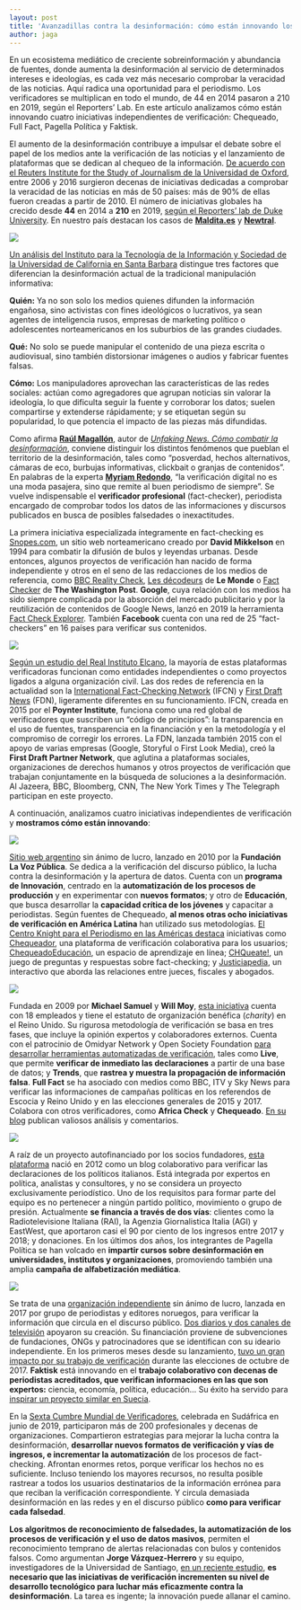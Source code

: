 ```yaml
---
layout: post
title: 'Avanzadillas contra la desinformación: cómo están innovando los verificadores'
author: jaga
---
```

En un ecosistema mediático de creciente sobreinformación y abundancia de fuentes, donde aumenta la desinformación al servicio de determinados intereses e ideologías, es cada vez más necesario comprobar la veracidad de las noticias. Aquí radica una oportunidad para el periodismo. Los verificadores se multiplican en todo el mundo, de 44 en 2014 pasaron a 210 en 2019, según el Reporters’ Lab. En este artículo analizamos cómo están innovando cuatro iniciativas independientes de verificación: Chequeado, Full Fact, Pagella Política y Faktisk. 

El aumento de la desinformación contribuye a impulsar el debate sobre el papel de los medios ante la verificación de las noticias y el lanzamiento de plataformas que se dedican al chequeo de la información. [De acuerdo con el Reuters Institute for the Study of Journalism de la Universidad de Oxford](https://reutersinstitute.politics.ox.ac.uk/our-research/rise-fact-checking-sites-europe),  entre 2006 y 2016 surgieron decenas de iniciativas dedicadas a comprobar la veracidad de las noticias en más de 50 países: más de 90% de ellas fueron creadas a partir de 2010. El número de iniciativas globales ha crecido desde **44** en 2014 a **210** en 2019, [según el Reporters’ lab de Duke University](https://reporterslab.org/category/fact-checking/#article-2551). En nuestro país destacan los casos de [**Maldita.es**](https://maldita.es/) y [**Newtral**](https://www.newtral.es/).

![](/images/shots/verificadores-1.jpg)

[Un análisis del Instituto para la Tecnología de la Información y Sociedad de la Universidad de California en Santa Barbara](https://www.cits.ucsb.edu/fake-news/brief-history) distingue tres factores que diferencian la desinformación actual de la tradicional manipulación informativa:

**Quién:** Ya no son solo los medios quienes difunden la información engañosa, sino activistas con fines ideológicos o lucrativos, ya sean agentes de inteligencia rusos, empresas de marketing político o adolescentes norteamericanos en los suburbios de las grandes ciudades.

**Qué:** No solo se puede manipular el contenido de una pieza escrita o audiovisual, sino también distorsionar imágenes o audios y fabricar fuentes falsas.

**Cómo:** Los manipuladores aprovechan las características de las redes sociales: actúan como agregadores que agrupan noticias sin valorar la ideología, lo que dificulta seguir la fuente y corroborar los datos; suelen compartirse y extenderse rápidamente; y se etiquetan según su popularidad, lo que potencia el impacto de las piezas más difundidas.

Como afirma [**Raúl Magallón**](https://twitter.com/raulmagallon), autor de [_Unfaking News. Cómo combatir la desinformación_](https://www.researchgate.net/publication/331993487_UnfakingNews_Como_combatir_la_desinformacion), conviene distinguir los distintos fenómenos que pueblan el territorio de la desinformación, tales como “posverdad, hechos alternativos, cámaras de eco, burbujas informativas, clickbait o granjas de contenidos”. En palabras de la experta [**Myriam Redondo**](http://www.globograma.es/), “la verificación digital no es una moda pasajera, sino que remite al buen periodismo de siempre”. Se vuelve indispensable el **verificador profesional** (fact-checker), periodista encargado de comprobar todos los datos de las informaciones y discursos publicados en busca de posibles falsedades o inexactitudes.

La primera iniciativa especializada íntegramente en fact-checking es [Snopes.com](https://www.snopes.com/), un sitio web norteamericano creado por **David Mikkelson** en 1994 para combatir la difusión de bulos y leyendas urbanas. Desde entonces, algunos proyectos de verificación han nacido de forma independiente y otros en el seno de las redacciones de los medios de referencia, como [BBC Reality Check](https://www.bbc.com/news/reality_check), [Les décodeurs](https://www.lemonde.fr/les-decodeurs/) de **Le Monde** o [Fact Checker](https://www.washingtonpost.com/news/fact-checker/) de **The Washington Post**. **Google**, cuya relación con los medios ha sido siempre complicada por la absorción del mercado publicitario y por la reutilización de contenidos de Google News, lanzó en 2019 la herramienta [Fact Check Explorer](https://toolbox.google.com/factcheck/explorer). También **Facebook** cuenta con una red de 25 “fact-checkers” en 16 países para verificar sus contenidos.

![](/images/shots/verificadores-2.jpg)

[Según un estudio del Real Instituto Elcano](http://www.realinstitutoelcano.org/wps/wcm/connect/fc1e5338-b663-4254-943e-15b1d154e62e/DT8-2019-Badillo-sociedad-de-desinformacion-propaganda-fake-news-y-nueva-geopolitica-de-informacion.pdf?MOD=AJPERES&CACHEID=fc1e5338-b663-4254-943e-15b1d154e62e), la mayoría de estas plataformas verificadoras funcionan como entidades independientes o como proyectos ligados a alguna organización civil. Las dos redes de referencia en la actualidad son la [International Fact-Checking Network](https://www.poynter.org/ifcn/) (IFCN) y [First Draft News](https://firstdraftnews.org/) (FDN), ligeramente diferentes en su funcionamiento. IFCN, creada en 2015 por el **Poynter Institute**, funciona como una red global de verificadores que suscriben un “código de principios”: la transparencia en el uso de fuentes, transparencia en la financiación y en la metodología y el compromiso de corregir los errores. La FDN, lanzada también 2015 con el apoyo de varias empresas (Google, Storyful o First Look Media), creó la **First Draft Partner Network**, que aglutina a plataformas sociales, organizaciones de derechos humanos y otros proyectos de verificación que trabajan conjuntamente en la búsqueda de soluciones a la desinformación. Al Jazeera, BBC, Bloomberg, CNN, The New York Times y The Telegraph participan en este proyecto.

A continuación, analizamos cuatro iniciativas independientes de verificación y **mostramos cómo están innovando**:

![](/images/shots/chequeado.jpg)

[Sitio web argentino](https://chequeado.com/) sin ánimo de lucro, lanzado en 2010 por la **Fundación La Voz Pública**. Se dedica a la verificación del discurso público, la lucha contra la desinformación y la apertura de datos. Cuenta con un **programa de Innovación**, centrado en la **automatización de los procesos de producción** y en experimentar con **nuevos formatos**; y otro de **Educación**, que busca desarrollar la **capacidad crítica de los jóvenes** y capacitar a periodistas. Según fuentes de Chequeado, **al menos otras ocho iniciativas de verificación en América Latina** han utilizado sus metodologías. [El Centro Knight para el Periodismo en las Américas destaca](https://knightcenter.utexas.edu/es/blog/00-18251-la-apuesta-por-el-fact-checking-periodistas-crean-mas-iniciativas-para-verificar-el-di) iniciativas como  [Chequeador](http://chequeado.com/proyectos/chequeador/), una plataforma de verificación colaborativa para los usuarios; [ChequeadoEducación](http://chequeado.com/proyectos/plataforma-de-e-learning-de-chequeado/), un espacio de aprendizaje en línea; [CHQueate!](http://chequeado.com/proyectos/chqqueate/), un juego de preguntas y respuestas sobre fact-checking; y [Justiciapedia](http://chequeado.com/proyectos/justiciapedia/), un interactivo que aborda las relaciones entre jueces, fiscales y abogados.   

![](/images/shots/full-fact.jpg)

Fundada en 2009 por **Michael Samuel** y **Will Moy**, [esta iniciativa](https://fullfact.org/) cuenta con 18 empleados y tiene el estatuto de organización benéfica (_charity_) en el Reino Unido. Su rigurosa metodología de verificación se basa en tres fases, que incluye la opinión expertos y colaboradores externos. Cuenta con el patrocinio de Omidyar Network y Open Society Foundation [para desarrollar herramientas automatizadas de verificación](https://www.journalism.co.uk/news/full-fact-is-developing-two-new-tools-for-automated-fact-checking-/s2/a706611/), tales como **Live**, que permite **verificar de inmediato las declaraciones** a partir de una base de datos; y **Trends**, que **rastrea y muestra la propagación de información falsa**. **Full Fact** se ha asociado con medios como BBC, ITV y Sky News para verificar las informaciones de campañas políticas en los referendos de Escocia y Reino Unido y en las elecciones generales de 2015 y 2017. Colabora con otros verificadores, como **Africa Check** y **Chequeado**. [En su blog](https://fullfact.org/blog/) publican valiosos análisis y comentarios.

![](/images/shots/pagella.jpg)

A raíz de un proyecto autofinanciado por los socios fundadores, [esta plataforma](https://pagellapolitica.it/) nació en 2012 como un blog colaborativo para verificar las declaraciones de los políticos italianos. Está integrada por expertos en política, analistas y consultores, y no se considera un proyecto exclusivamente periodístico. Uno de los requisitos para formar parte del equipo es no pertenecer a ningún partido político, movimiento o grupo de presión. Actualmente **se financia a través de dos vías**: clientes como la Radiotelevisione Italiana (RAI), la Agenzia Giornalistica Italia (AGI) y EastWest, que aportaron casi el 90 por ciento de los ingresos entre 2017 y 2018; y donaciones. En los últimos dos años, los integrantes de Pagella Política se han volcado en **impartir cursos sobre desinformación en universidades, institutos y organizaciones**, promoviendo también una amplia **campaña de alfabetización mediática**.

![](/images/shots/faktisk.png)

Se trata de una [organización independiente](https://www.faktisk.no/) sin ánimo de lucro, lanzada en 2017 por grupo de periodistas y editores noruegos, para verificar la información que circula en el discurso público. [Dos diarios y dos canales de televisión](https://www.journalism.co.uk/news/in-norway-four-newsrooms-are-working-together-to-produce-and-share-fact-checks/s2/a708847/) apoyaron su creación. Su financiación proviene de subvenciones de fundaciones, ONGs y patrocinadores que se identifican con su ideario independiente. En los primeros meses desde su lanzamiento, [tuvo un gran impacto por su trabajo de verificación](https://www.poynter.org/fact-checking/2017/three-months-after-launching-faktisk-is-already-among-the-most-popular-sites-in-norway/) durante las elecciones de octubre de 2017. **Faktisk** está innovando en el **trabajo colaborativo con decenas de periodistas acreditados, que verifican informaciones en las que son expertos:** ciencia, economía, política, educación… Su éxito ha servido para [inspirar un proyecto similar en Suecia](https://www.poynter.org/fact-checking/2018/a-new-fact-checking-project-borrows-a-familiar-strategy-from-norway/).

En la [Sexta Cumbre Mundial de Verificadores](https://gfworkshops.org/), celebrada en Sudáfrica en junio de 2019, participaron más de 200 profesionales y decenas de organizaciones. Compartieron estrategias para mejorar la lucha contra la desinformación,  **desarrollar nuevos formatos de verificación y vías de ingresos, e incrementar la automatización** de los procesos de fact-checking. Afrontan enormes retos, porque verificar los hechos no es suficiente. Incluso teniendo los mayores recursos, no resulta posible rastrear a todos los usuarios destinatarios de la información errónea para que reciban la verificación correspondiente. Y circula demasiada desinformación en las redes y en el discurso público **como para verificar cada falsedad**.

**Los algoritmos de reconocimiento de falsedades, la automatización de los procesos de verificación y el uso de datos masivos**, permiten el reconocimiento temprano de alertas relacionadas con bulos y contenidos falsos. Como argumentan **Jorge Vázquez-Herrero** y su equipo, investigadores de la Universidad de Santiago, [en un reciente estudio](http://www.elprofesionaldelainformacion.com/contenidos/2019/may/vazquez-vizoso-lopez.html), **es necesario que las iniciativas de verificación incrementen su nivel de desarrollo tecnológico para luchar más eficazmente contra la desinformación**. La tarea es ingente; la innovación puede allanar el camino.
